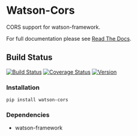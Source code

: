 Watson-Cors
===========

CORS support for watson-framework.

For full documentation please see [Read The
Docs](http://watson-cors.readthedocs.org/).

Build Status
------------

[![Build
Status](https://img.shields.io/travis/watsonpy/watson-cors.svg?maxAge=2592000)](https://travis-ci.org/watsonpy/watson-cors)
[![Coverage
Status](https://img.shields.io/coveralls/watsonpy/watson-cors.svg?maxAge=2592000)](https://coveralls.io/r/watsonpy/watson-cors)
[![Version](https://img.shields.io/pypi/v/watson-cors.svg?maxAge=2592000)](https://pypi.python.org/pypi/watson-cors/)

### Installation

`pip install watson-cors`

### Dependencies

-   watson-framework
